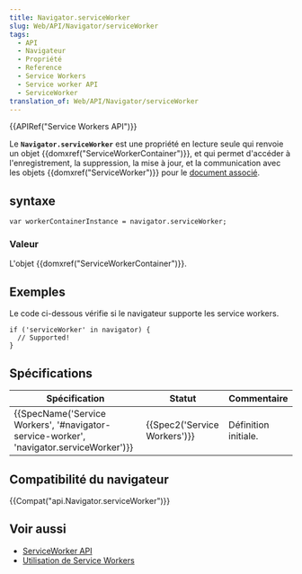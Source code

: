 ```yaml
---
title: Navigator.serviceWorker
slug: Web/API/Navigator/serviceWorker
tags:
  - API
  - Navigateur
  - Propriété
  - Reference
  - Service Workers
  - Service worker API
  - ServiceWorker
translation_of: Web/API/Navigator/serviceWorker
---
```

{{APIRef("Service Workers API")}}

Le **`Navigator.serviceWorker`** est une propriété en lecture seule qui renvoie un objet {{domxref("ServiceWorkerContainer")}}, et qui permet d'accéder à l'enregistrement, la suppression, la mise à jour, et la communication avec les objets {{domxref("ServiceWorker")}} pour le [document associé](https://html.spec.whatwg.org/multipage/browsers.html#concept-document-window).

## syntaxe

    var workerContainerInstance = navigator.serviceWorker;

### Valeur

L'objet {{domxref("ServiceWorkerContainer")}}.



## Exemples

Le code ci-dessous vérifie si le navigateur supporte les service workers.

    if ('serviceWorker' in navigator) {
      // Supported!
    }



## Spécifications

| Spécification                                                                                                        | Statut                               | Commentaire          |
| -------------------------------------------------------------------------------------------------------------------- | ------------------------------------ | -------------------- |
| {{SpecName('Service Workers', '#navigator-service-worker', 'navigator.serviceWorker')}} | {{Spec2('Service Workers')}} | Définition initiale. |

## Compatibilité du navigateur

{{Compat("api.Navigator.serviceWorker")}}

## Voir aussi

- [ServiceWorker API](/en-US/docs/Web/API/ServiceWorker_API)
- [Utilisation de Service Workers](/en-US/docs/Web/API/ServiceWorker_API/Using_Service_Workers)
